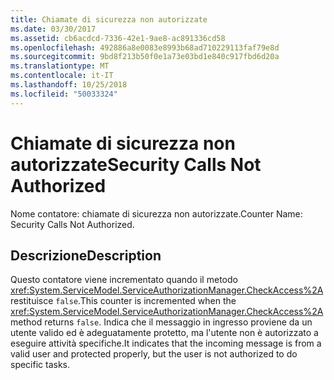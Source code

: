 ```yaml
---
title: Chiamate di sicurezza non autorizzate
ms.date: 03/30/2017
ms.assetid: cb6acdcd-7336-42e1-9ae8-ac891336cd58
ms.openlocfilehash: 492886a8e0083e8993b68ad710229113faf79e8d
ms.sourcegitcommit: 9bd8f213b50f0e1a73e03bd1e840c917fbd6d20a
ms.translationtype: MT
ms.contentlocale: it-IT
ms.lasthandoff: 10/25/2018
ms.locfileid: "50033324"
---
```

# <a name="security-calls-not-authorized"></a><span data-ttu-id="6e516-102">Chiamate di sicurezza non autorizzate</span><span class="sxs-lookup"><span data-stu-id="6e516-102">Security Calls Not Authorized</span></span>
<span data-ttu-id="6e516-103">Nome contatore: chiamate di sicurezza non autorizzate.</span><span class="sxs-lookup"><span data-stu-id="6e516-103">Counter Name: Security Calls Not Authorized.</span></span>  
  
## <a name="description"></a><span data-ttu-id="6e516-104">Descrizione</span><span class="sxs-lookup"><span data-stu-id="6e516-104">Description</span></span>  
 <span data-ttu-id="6e516-105">Questo contatore viene incrementato quando il metodo <xref:System.ServiceModel.ServiceAuthorizationManager.CheckAccess%2A> restituisce `false`.</span><span class="sxs-lookup"><span data-stu-id="6e516-105">This counter is incremented when the <xref:System.ServiceModel.ServiceAuthorizationManager.CheckAccess%2A> method returns `false`.</span></span> <span data-ttu-id="6e516-106">Indica che il messaggio in ingresso proviene da un utente valido ed è adeguatamente protetto, ma l'utente non è autorizzato a eseguire attività specifiche.</span><span class="sxs-lookup"><span data-stu-id="6e516-106">It indicates that the incoming message is from a valid user and protected properly, but the user is not authorized to do specific tasks.</span></span>
